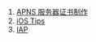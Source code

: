 1. [APNS 服务器证书制作](https://github.com/mebusy/notes/blob/master/dev_notes/ios/pushNotification.md)
 2. [iOS Tips](https://github.com/mebusy/notes/blob/master/dev_notes/ios/ios_tips.md)
 3. [IAP](https://github.com/mebusy/notes/blob/master/dev_notes/ios/IAP.md)
